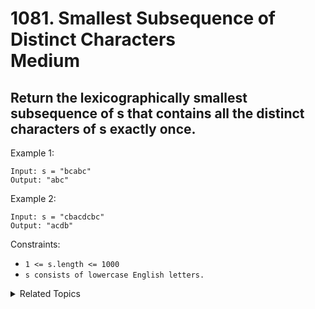 # 1081. Smallest Subsequence of Distinct Characters<br> Medium

## Return the lexicographically smallest subsequence of s that contains all the distinct characters of s exactly once.

Example 1:

```
Input: s = "bcabc"
Output: "abc"
```

Example 2:

```
Input: s = "cbacdcbc"
Output: "acdb"
```

Constraints:

- `1 <= s.length <= 1000`
- `s consists of lowercase English letters.`

<details>

<summary> Related Topics </summary>

-   `String`
-   `Stack`
-   `Greedy`

</details>
